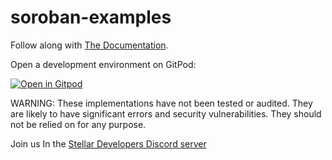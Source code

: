 # soroban-examples <!-- omit in toc -->



Follow along with [The Documentation](https://soroban.stellar.org/docs/).

Open a development environment on GitPod:

[![Open in Gitpod](https://gitpod.io/button/open-in-gitpod.svg)](https://gitpod.io/#[https://github.com/stellar/soroban-examples](https://github.com/rawritude/soroban-siege-gitpod))

WARNING: These implementations have not been tested or audited. They are likely
to have significant errors and security vulnerabilities. They should not be
relied on for any purpose.

Join us In the [Stellar Developers Discord server](https://discord.gg/stellardev)
